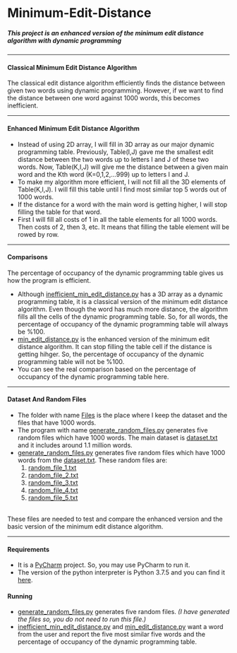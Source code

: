 # Minimum-Edit-Distance
##### This project is an enhanced version of the minimum edit distance algorithm with dynamic programming
***
#### Classical Minimum Edit Distance Algorithm 
The classical edit distance algorithm efficiently finds the distance between given two words using dynamic programming. However, if we want to find the distance between one word against 1000 words, this becomes inefficient.
***
#### Enhanced Minimum Edit Distance Algorithm 
* Instead of using 2D array, I will fill in 3D array as our major dynamic programming table. Previously, Table(I,J) gave me the smallest edit distance between the two words up to letters I and J of these two words. Now, Table(K,I,J) will give me the distance between a given main word and the Kth word (K=0,1,2,...999) up to letters I and J.
* To make my algorithm more efficient, I will not fill all the 3D elements of Table(K,I,J). I will fill this table until I find most similar top 5 words out of 1000 words.
* If the distance for a word with the main word is getting higher, I will stop filling the table for that word.
* First I will fill all costs of 1 in all the table elements for all 1000 words. Then costs of 2, then 3, etc. It means that filling the table element will be rowed by row.
***
#### Comparisons
The percentage of occupancy of the dynamic programming table gives us how the program is efficient.<br/>
* Although [inefficient_min_edit_distance.py](https://github.com/alihaydarkurban/Minimum-Edit-Distance/blob/master/inefficient_min_edit_distance.py) has a 3D array as a dynamic programming table, it is a classical version of the minimum edit distance algorithm. Even though the word has much more distance, the algorithm fills all the cells of the dynamic programming table. So, for all words, the percentage of occupancy of the dynamic programming table will always be %100.
* [min_edit_distance.py](https://github.com/alihaydarkurban/Minimum-Edit-Distance/blob/master/min_edit_distance.py) is the enhanced version of the minimum edit distance algorithm. It can stop filling the table cell if the distance is getting hihger. So, the percentage of occupancy of the dynamic programming table will not be %100. 
* You can see the real comparison based on the percentage of occupancy of the dynamic programming table here.
***
#### Dataset And Random Files
* The folder with name [Files](https://github.com/alihaydarkurban/Minimum-Edit-Distance/tree/master/Files) is the place where I keep the dataset and the files that have 1000 words.
* The program with name [generate_random_files.py](https://github.com/alihaydarkurban/Minimum-Edit-Distance/blob/master/generate_random_files.py) generates five random files which have 1000 words. The main dataset is [dataset.txt](https://github.com/alihaydarkurban/Minimum-Edit-Distance/blob/master/Files/dataset.txt) and it includes around 1.1 million words.
* [generate_random_files.py](https://github.com/alihaydarkurban/Minimum-Edit-Distance/blob/master/generate_random_files.py) generates five random files which have 1000 words from the [dataset.txt](https://github.com/alihaydarkurban/Minimum-Edit-Distance/blob/master/Files/dataset.txt). These random files are:
  1. [random_file_1.txt](https://github.com/alihaydarkurban/Minimum-Edit-Distance/blob/master/Files/random_file_1.txt)
  2. [random_file_2.txt](https://github.com/alihaydarkurban/Minimum-Edit-Distance/blob/master/Files/random_file_2.txt)
  3. [random_file_3.txt](https://github.com/alihaydarkurban/Minimum-Edit-Distance/blob/master/Files/random_file_3.txt)
  4. [random_file_4.txt](https://github.com/alihaydarkurban/Minimum-Edit-Distance/blob/master/Files/random_file_4.txt)
  5. [random_file_5.txt](https://github.com/alihaydarkurban/Minimum-Edit-Distance/blob/master/Files/random_file_5.txt)
<br/>
These files are needed to test and compare the enhanced version and the basic version of the minimum edit distance algorithm.

***
#### Requirements 
* It is a [PyCharm](https://www.jetbrains.com/pycharm/) project. So, you may use PyCharm to run it.
* The version of the python interpreter is Python 3.7.5 and you can find it [here](https://www.python.org/downloads/).
#### Running 
* [generate_random_files.py](https://github.com/alihaydarkurban/Minimum-Edit-Distance/blob/master/generate_random_files.py) generates five random files. _(I have generated the files so, you do not need to run this file.)_
* [inefficient_min_edit_distance.py](https://github.com/alihaydarkurban/Minimum-Edit-Distance/blob/master/inefficient_min_edit_distance.py) and [min_edit_distance.py](https://github.com/alihaydarkurban/Minimum-Edit-Distance/blob/master/min_edit_distance.py) want a word from the user and report the five most similar five words and the percentage of occupancy of the dynamic programming table.
